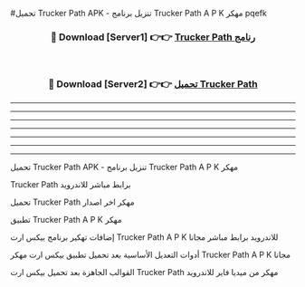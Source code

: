 #تحميل Trucker Path  APK - تنزيل برنامج Trucker Path  A P K مهكر pqefk 



<div align="center">
<h3>🔴 Download [Server1] 👉👉 <a href="https://apkdownload10.web.app/?title=Trucker Path ">Trucker Path  رنامج</a></h3><br>

<h3>🔴 Download [Server2] 👉👉 <a href="https://apkdownload10.web.app/?title=Trucker Path ">تحميل Trucker Path  </a></h3>
</div>


----------------------------------------------------------

----------------------------------------------------------

----------------------------------------------------------

----------------------------------------------------------

----------------------------------------------------------

----------------------------------------------------------

----------------------------------------------------------

تحميل Trucker Path  APK - تنزيل برنامج Trucker Path  A P K مهكر

Trucker Path  برابط مباشر للاندرويد

تحميل Trucker Path  مهكر اخر اصدار

تطبيق Trucker Path  A P K مهكر

إضافات تهكير برنامج بيكس ارت Trucker Path  A P K للاندرويد برابط مباشر مجانا

أدوات التعديل الأساسية بعد تحميل تطبيق بيكس ارت مهكر Trucker Path  A P K مجانا

القوالب الجاهزة بعد تحميل بيكس ارت Trucker Path  مهكر من ميديا فاير للاندرويد


